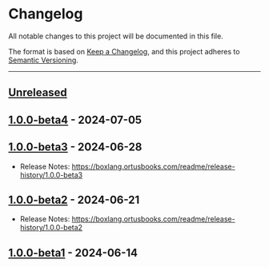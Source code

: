 # Changelog

All notable changes to this project will be documented in this file.

The format is based on [Keep a Changelog](https://keepachangelog.com/en/1.0.0/),
and this project adheres to [Semantic Versioning](https://semver.org/spec/v2.0.0.html).

* * *

## [Unreleased]

## [1.0.0-beta4] - 2024-07-05

## [1.0.0-beta3] - 2024-06-28

- Release Notes: <https://boxlang.ortusbooks.com/readme/release-history/1.0.0-beta3>

## [1.0.0-beta2] - 2024-06-21

- Release Notes: <https://boxlang.ortusbooks.com/readme/release-history/1.0.0-beta2>

## [1.0.0-beta1] - 2024-06-14

[Unreleased]: https://github.com/ortus-boxlang/BoxLang/compare/v1.0.0-beta4...HEAD

[1.0.0-beta4]: https://github.com/ortus-boxlang/BoxLang/compare/v1.0.0-beta3...v1.0.0-beta4

[1.0.0-beta3]: https://github.com/ortus-boxlang/BoxLang/compare/v1.0.0-beta2...v1.0.0-beta3

[1.0.0-beta2]: https://github.com/ortus-boxlang/BoxLang/compare/v1.0.0-beta2...v1.0.0-beta2

[1.0.0-beta1]: https://github.com/ortus-boxlang/BoxLang/compare/1430a77c4b547391692b935e5fe30a35e19b5ef4...v1.0.0-beta1
